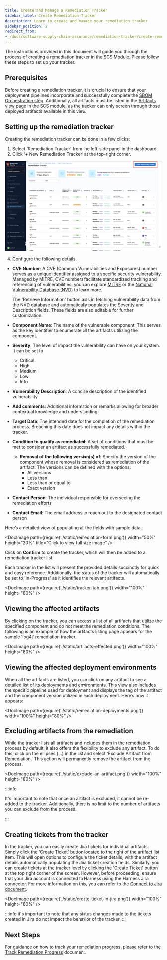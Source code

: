 ```yaml
---
title: Create and Manage a Remediation Tracker
sidebar_label: Create Remediation Tracker
description: Learn to create and manage your remediation tracker
sidebar_position: 2
redirect_from:
- /docs/software-supply-chain-assurance/remediation-tracker/create-remediation-tracker
---
```


The instructions provided in this document will guide you through the process of creating a remediation tracker in the SCS Module. Please follow these steps to set up your tracker.

<DocVideo src="https://youtu.be/BxTwle4240M?si=aZmCMEie5JAef4F3" />

## Prerequisites

Before creating a remediation tracker, it is crucial to ensure that your deployment pipelines incorporate and successfully complete the [SBOM Orchestration step](/docs/software-supply-chain-assurance/open-source-management/generate-sbom-for-repositories#sbom-orchestration-step-configuration). Additionally, all artifacts must be listed in the [Artifacts view](/docs/software-supply-chain-assurance/artifact-security/overview) page in the SCS module, as the tracker can only screen through those deployed artifacts available in this view.


## Setting up the remediation tracker

Creating the remediation tracker can be done in a few clicks:


1. Select ‘Remediation Tracker’ from the left-side panel in the dashboard.
2. Click ‘+ New Remediation Tracker’ at the top-right corner.


![create remediation tracker](./static/create-remediation.png "create remediation tracker")


4. Configure the following details.


* **CVE Number**: A CVE (Common Vulnerabilities and Exposures) number serves as a unique identifier assigned to a specific security vulnerability. Managed by MITRE, CVE numbers facilitate standardized tracking and referencing of vulnerabilities, you can explore [MITRE](https://cve.mitre.org/) or the [National Vulnerability Database (NVD)](https://nvd.nist.gov/) to learn more. 

    The 'Retrieve Information' button aids in fetching vulnerability data from the NVD database and automatically populates the Severity and Description fields. These fields are also editable for further customization. 

* **Component Name**: The name of the vulnerable component. This serves as the key identifier to enumerate all the artifacts utilizing the component.
* **Severity**: The level of impact the vulnerability can have on your system. It can be set to
    * Critical
    * High
    * Medium
    * Low
    * Info
*  **Vulnerability Description**: A concise description of the identified vulnerability
* **Add comments**: Additional information or remarks allowing for broader contextual knowledge and understanding.
* **Target Date**: The intended date for the completion of the remediation process. Breaching this date does not impact any details within the tracker.
* **Condition to qualify as remediated**: A set of conditions that must be met to consider an artifact as successfully remediated.
    * **Removal of the following version(s) of**: Specify the version of the component whose removal is considered as remediation of the artifact. The versions can be defined with the options.
        * All versions
        * Less than
        * Less than or equal to
        * Exact version
* **Contact Person**: The individual responsible for overseeing the remediation efforts
* **Contact Email**: The email address to reach out to the designated contact person


Here’s a detailed view of populating all the fields with sample data.



<DocImage path={require('./static/remediation-form.png')} width="50%" height="20%" title="Click to view full size image" />


Click on **Confirm** to create the tracker, which will then be added to a remediation tracker list.

Each tracker in the list will present the provided details succinctly for quick and easy reference. Additionally, the status of the tracker will automatically be set to 'In-Progress' as it identifies the relevant artifacts.



<DocImage path={require('./static/tracker-tab.png')} width="100%" height="80%" />

## Viewing the affected artifacts

By clicking on the tracker, you can access a list of all artifacts that utilize the specified component and do not meet the remediation conditions. The following is an example of how the artifacts listing page appears for the sample 'log4j' remediation tracker.



<DocImage path={require('./static/artifacts-effected.png')} width="100%" height="80%" />



## Viewing the affected deployment environments

When all the artifacts are listed, you can click on any artifact to see a detailed list of its deployments and environments. This view also includes the specific pipeline used for deployment and displays the tag of the artifact and the component version utilized in each deployment. Here’s how it appears:


<DocImage path={require('./static/remediation-deployments.png')} width="100%" height="80%" />



## Excluding artifacts from the remediation

While the tracker lists all artifacts and includes them in the remediation process by default, it also offers the flexibility to exclude any artifact. To do this, click on the ellipses (…) in the list and select 'Exclude Artifact from Remediation.' This action will permanently remove the artifact from the process.

<DocImage path={require('./static/exclude-an-artifact.png')} width="100%" height="80%" />

:::info

It's important to note that once an artifact is excluded, it cannot be re-added to the tracker. Additionally, there is no limit to the number of artifacts you can exclude from the process.

:::

## Creating tickets from the tracker

In the tracker, you can easily create Jira tickets for individual artifacts. Simply click the 'Create Ticket' button located to the right of the artifact list item. This will open options to configure the ticket details, with the artifact details automatically populating the Jira ticket creation fields. Similarly, you can create tickets at the tracker level by clicking the 'Create Ticket' button at the top right corner of the screen. However, before proceeding, ensure that your Jira account is connected to Harness using the Harness Jira connector. For more information on this, you can refer to the [Connect to Jira document](https://developer.harness.io/docs/platform/connectors/ticketing-systems/connect-to-jira/).  

<DocImage path={require('./static/create-ticket-in-jira.png')} width="100%" height="80%" />


:::info
it's important to note that any status changes made to the tickets created in Jira do not impact the behavior of the tracker. 
:::


## Next Steps

For guidance on how to track your remediation progress, please refer to the [Track Remediation Progress](./track-remediation-progress) document.
